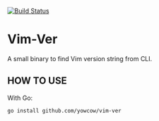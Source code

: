 [![Build Status](https://travis-ci.org/yowcow/vim-ver.svg?branch=master)](https://travis-ci.org/yowcow/vim-ver)

Vim-Ver
=======

A small binary to find Vim version string from CLI.

HOW TO USE
----------

With Go:

```
go install github.com/yowcow/vim-ver
```
